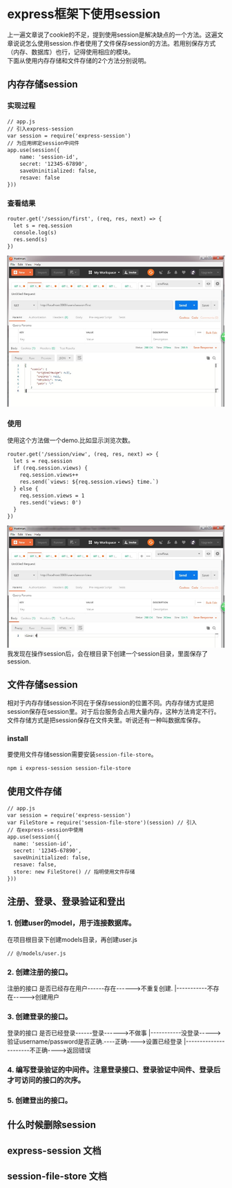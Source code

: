 # express框架下使用session

上一遍文章说了cookie的不足，提到使用session是解决缺点的一个方法。这遍文章说说怎么使用session.作者使用了文件保存session的方法。若用别保存方式（内存、数据库）也行，记得使用相应的模块。  
下面从使用内存存储和文件存储的2个方法分别说明。  

## 内存存储session

### 实现过程

    // app.js
    // 引入express-session
    var session = require('express-session')
    // 为应用绑定session中间件
    app.use(session({
        name: 'session-id',
        secret: '12345-67890',
        saveUninitialized: false,
        resave: false
    }))

### 查看结果

    router.get('/session/first', (req, res, next) => {
      let s = req.session
      console.log(s)
      res.send(s)
    })

![](../image/node/session0.jpg)

### 使用

使用这个方法做一个demo.比如显示浏览次数。

    router.get('/session/view', (req, res, next) => {
      let s = req.session
      if (req.session.views) {
        req.session.views++
        res.send(`views: ${req.session.views} time.`)
      } else {
        req.session.views = 1
        res.send('views: 0')
      }
    })

![](../image/node/session1.jpg)  
我发现在操作session后，会在根目录下创建一个session目录，里面保存了session.

## 文件存储session

相对于内存存储session不同在于保存session的位置不同。内存存储方式是把session保存在session里。对于后台服务会占用大量内存，这种方法肯定不行。文件存储方式是把session保存在文件夹里。听说还有一种叫数据库保存。

### install

要使用文件存储session需要安装`session-file-store`。

    npm i express-session session-file-store

## 使用文件存储

    // app.js
    var session = require('express-session')
    var FileStore = require('session-file-store')(session) // 引入 
    // 在express-session中使用
    app.use(session({
      name: 'session-id',
      secret: '12345-67890',
      saveUninitialized: false,
      resave: false,
      store: new FileStore() // 指明使用文件存储
    }))

## 注册、登录、登录验证和登出

### 1. 创建user的model，用于连接数据库。

在项目根目录下创建models目录，再创建user.js

    // @/models/user.js

### 2. 创建注册的接口。

注册的接口
    是否已经存在用户------存在------>不重复创建.
            |-----------不存在----->创建用户

### 3. 创建登录的接口。

登录的接口
    是否已经登录------登录------>不做事
        |-----------没登录----->验证username/password是否正确.----正确---->设置已经登录
                                        |----------------------不正确---->返回错误


### 4. 编写登录验证的中间件。注意登录接口、登录验证中间件、登录后才可访问的接口的次序。



### 5. 创建登出的接口。







## 什么时候删除session

## express-session 文档
## session-file-store 文档
